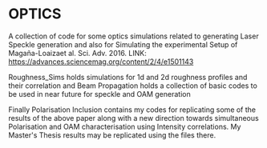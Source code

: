 # OPTICS
A collection of code for some optics simulations related to generating Laser Speckle generation and also for Simulating the experimental Setup of 
Magaña-Loaizaet  al. Sci. Adv. 2016. LINK: https://advances.sciencemag.org/content/2/4/e1501143

Roughness_Sims holds simulations for 1d and 2d roughness profiles and their correlation and
Beam Propagation holds a collection of basic codes to be used in near future for speckle and OAM generation

Finally Polarisation Inclusion contains my codes for replicating some of the results of the above paper along with a new direction towards simultaneous Polarisation and OAM characterisation using Intensity correlations. My Master's Thesis results may be replicated using the files there.
